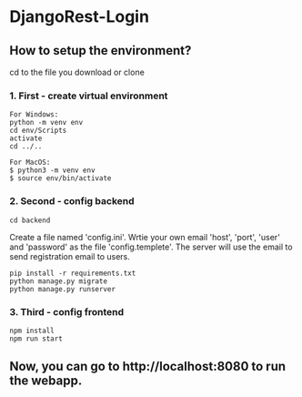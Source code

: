 # DjangoRest-Login

## How to setup the environment?

cd to the file you download or clone

### 1. First - create virtual environment
```
For Windows:
python -m venv env
cd env/Scripts
activate
cd ../..

For MacOS:
$ python3 -m venv env
$ source env/bin/activate
```


### 2. Second - config backend
```cd backend```

Create a file named 'config.ini'.
Wrtie your own email 'host', 'port', 'user' and 'password' as the file 'config.templete'.
The server will use the email to send registration email to users.
```
pip install -r requirements.txt
python manage.py migrate
python manage.py runserver
```


### 3. Third - config frontend
```
npm install
npm run start
```

## Now, you can go to http://localhost:8080 to run the webapp.
